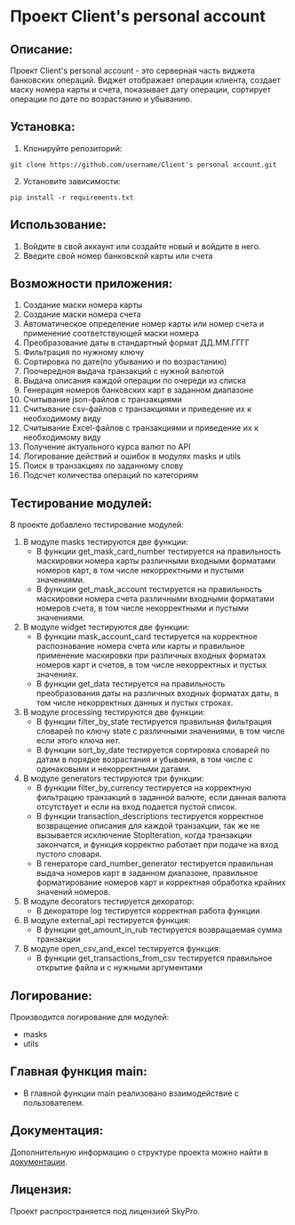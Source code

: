 # Проект Client's personal account

## Описание:
Проект Client's personal account - это серверная часть виджета банковских операций. Виджет отображает операции клиента, создает маску номера карты и счета, показывает дату операции, сортирует операции по дате по возрастанию и убыванию.

## Установка:
1. Клонируйте репозиторий:
```
git clone https://github.com/username/Client's personal account.git
```
2. Установите зависимости:
```
pip install -r requirements.txt
```

## Использование:
1. Войдите в свой аккаунт или создайте новый и войдите в него.
2. Введите свой номер банковской карты или счета

## Возможности приложения:
1. Создание маски номера карты
2. Создание маски номера счета
3. Автоматическое определение номер карты или номер счета и применение соответствующей маски номера
4. Преобразование даты в стандартный формат ДД.ММ.ГГГГ
5. Фильтрация по нужному ключу
6. Сортировка по дате(по убыванию и по возрастанию)
7. Поочередноя выдача транзакций с нужной валютой
8. Выдача описания каждой операции по очереди из списка
9. Генерация номеров банковских карт в заданном диапазоне
10. Считывание json-файлов с транзакциями
11. Считывание csv-файлов с транзакциями и приведение их к необходимому виду
12. Считывание Excel-файлов с транзакциями и приведение их к необходимому виду
13. Получение актуального курса валют по API
14. Логирование действий и ошибок в модулях masks и utils
15. Поиск в транзакциях по заданному слову
16. Подсчет количества операций по категориям

## Тестирование модулей:
В проекте добавлено тестирование модулей:
1. В модуле masks тестируются две функции:
   - В функции get_mask_card_number тестируется на правильность маскировки номера карты различными входными форматами 
номеров карт, в том числе некорректными и пустыми значениями.
   - В функции get_mask_account тестируется на правильность маскировки номера счета различными входными форматами 
номеров счета, в том числе некорректными и пустыми значениями.
2. В модуле widget тестируются две функции:
   - В функции mask_account_card тестируется на корректное распознавание номера счета или карты и правильное применение 
маскировки при различных входных форматах номеров карт и счетов, в том числе некорректных и пустых значениях.
   - В функции get_data тестируется на правильность преобразования даты на различных входных форматах даты, в том числе 
некорректных данных и пустых строках.
3. В модуле processing тестируются две функции:
   - В функции filter_by_state тестируется правильная фильтрация словарей по ключу state с различными значениями, 
в том числе если этого ключа нет.
   - В функции sort_by_date тестируется сортировка словарей по датам в порядке возрастания и убывания, в том числе с 
одинаковыми и некорректными датами.
4. В модуле generators тестируются три функции:
   - В функции filter_by_currency тестируется на корректную фильтрацию транзакций в заданной валюте, если данная валюта отсутствует и если на вход подается пустой список.
   - В функции transaction_descriptions тестируется корректное возвращение описания для каждой транзакции, так же не вызывается исключение StopIteration, когда транзакции закончатся, и функция корректно работает при подаче на вход пустого словаря.
   - В генераторе card_number_generator тестируется правильная выдача номеров карт в заданном диапазоне, правильное форматирование номеров карт и корректная обработка крайних значений номеров.
5. В модуле decorators тестируется декоратор:
   - В декораторе log тестируется корректная работа функции.
6. В модуле external_api тестируется функция:
   - В функции get_amount_in_rub тестируется возвращаемая сумма транзакции
7. В модуле open_csv_and_excel тестируется функция:
   - В функции get_transactions_from_csv тестируется правильное открытие файла и с нужными аргументами

## Логирование:
Производится логирование для модулей:
- masks
- utils

## Главная функция main:
- В главной функции main реализовано взаимодействие с пользователем.

## Документация:
Дополнительную информацию о структуре проекта можно найти в [документации](README.md).

## Лицензия:
Проект распространяется под лицензией SkyPro.
